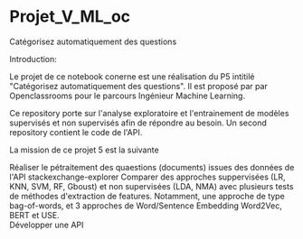# Projet_V_ML_oc
Catégorisez automatiquement des questions

Introduction:

Le projet de ce notebook conerne est une réalisation du P5 intitilé "Catégorisez automatiquement des questions". Il est proposé par 
 par Openclassrooms pour le parcours Ingénieur Machine Learning.

 
Ce repository porte sur l'analyse exploratoire et l'entrainement de modèles supervisés et non supervisés afin de répondre au besoin. 
Un second repository contient le code de l'API.

La mission de ce projet 5 est la suivante


Réaliser le pétraitement des quaestions (documents) issues des données de l'API stackexchange-explorer
Comparer des approches suppervisées (LR, KNN, SVM, RF, Gboust) et non supervisées (LDA, NMA) avec plusieurs tests de méthodes d'extraction de features. Notamment, 
une approche de type bag-of-words, et 3 approches de Word/Sentence Embedding  Word2Vec, BERT et USE.  
Développer une API 
